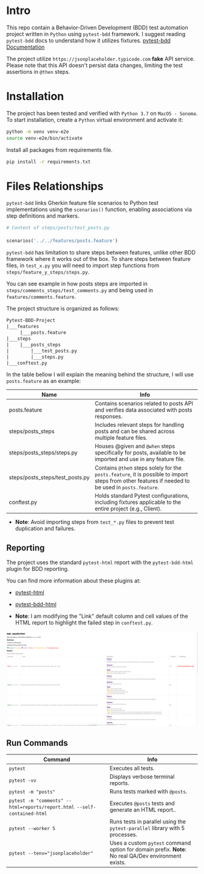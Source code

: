 # Intro
This repo contain a Behavior-Driven Development (BDD) test automation project written in `Python` using `pytest-bdd` framework.
I suggest reading `pytest-bdd` docs to understand how it utilizes fixtures.
[pytest-bdd Documentation](https://pytest-bdd.readthedocs.io/en/stable/)


The project utilize `https://jsonplaceholder.typicode.com` **fake** API service.
Please note that this API doesn't persist data changes, limiting the test assertions in `@then` steps.

# Installation
The project has been tested and verified with `Python 3.7` on `MacOS - Sonoma`.
To start installation, create a `Python` virtual environment and activate it:
```bash
python -m venv venv-e2e
source venv-e2e/bin/activate
```

Install all packages from requirements file.

``` bash
pip install -r requirements.txt
```

# Files Relationships
`pytest-bdd` links Gherkin feature file scenarios to Python test implementations using the `scenarios()` function, enabling associations via step definitions and markers.

``` python
# Content of steps/posts/test_posts.py

scenarios('../../features/posts.feature')
```

`pytest-bdd` has limitation to share steps between features, unlike other BDD framework where it works out of the box.
To share steps between feature files, in `test_x.py` you will need to import step functions from `steps/feature_y_steps/steps.py`.

You can see example in how posts steps are imported in `steps/comments_steps/test_comments.py` and being used in `features/comments.feature`.

The project structure is organized as follows:

```
Pytest-BDD-Project
|___features
     |___posts.feature
|___steps
|    |___posts_steps
|        |___test_posts.py
|        |___steps.py
|___conftest.py
```
In the table bellow I will explain the meaning behind the structure, I will use `posts.feature` as an example:

| Name                            | Info                                                                                                                                               |
|---------------------------------|----------------------------------------------------------------------------------------------------------------------------------------------------|
| posts.feature                   | Contains scenarios related to posts API and verifies data associated with posts responses.                                                         | 
| steps/posts_steps               | Includes relevant steps for handling posts and can be shared across multiple feature files.                                                        | 
| steps/posts_steps/steps.py      | Houses @given and `@when` steps specifically for posts, available to be imported and use in any feature file.                                      | 
| steps/posts_steps/test_posts.py | Contains `@the`n steps solely for the `posts.feature`, it is possible to import steps from other features if needed to be used in `posts.feature`. | 
| conftest.py                     | Holds standard Pytest configurations, including fixtures applicable to the entire project (e.g., Client).                                          | 

* **Note**: Avoid importing steps from `test_*.py` files to prevent test duplication and failures.


## Reporting
The project uses the standard `pytest-html` report with the `pytest-bdd-html` plugin for BDD reporting.

You can find more information about these plugins at:
* [pytest-html](https://pypi.org/project/pytest-html)
* [pytest-bdd-html](https://pypi.org/project/pytest-bdd-html/0.1.6rc0)


* **Note**: I am modifying the "Link" default column and cell values of the HTML report to highlight the failed step in `conftest.py`.

![img.png](utils%2Freadme_screenshots%2Fimg.png)

## Run Commands
| Command                                                                 | Info                                                                                                  |
|-------------------------------------------------------------------------|-------------------------------------------------------------------------------------------------------|
| ```pytest```                                                            | Executes all tests.                                                                                   | 
| `pytest -vv`                                                            | Displays verbose terminal reports.                                                                    | 
| `pytest -m "posts"`                                                     | Runs tests marked with `@posts`.                                                                      | 
| `pytest -m "comments" --html=reports/report.html --self-contained-html` | Executes `@posts` tests and generate an HTML report..                                                 | 
| `pytest --worker 5`                                                     | Runs tests in parallel using the `pytest-parallel` library with 5 processes.                          | 
| `pytest --tenv="jsonplaceholder"`                                       | Uses a custom `pytest` command option for domain prefix. **Note**: No real QA/Dev environment exists. | 
